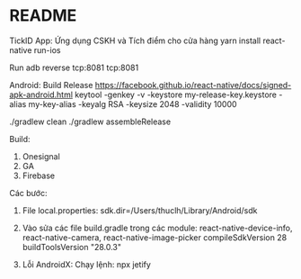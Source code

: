 # README #
TickID App: Ứng dụng CSKH và Tích điểm cho cửa hàng
yarn install
react-native run-ios

Run
adb reverse tcp:8081 tcp:8081



Android: 
Build Release
https://facebook.github.io/react-native/docs/signed-apk-android.html
keytool -genkey -v -keystore my-release-key.keystore -alias my-key-alias -keyalg RSA -keysize 2048 -validity 10000

./gradlew clean
./gradlew assembleRelease

Build:
1. Onesignal
2. GA
3. Firebase

Các bước:
1. File local.properties: sdk.dir=/Users/thuclh/Library/Android/sdk
2. Vào sửa các file build.gradle trong các module: react-native-device-info, react-native-camera, react-native-image-picker
    compileSdkVersion 28
    buildToolsVersion "28.0.3"

3. Lỗi AndroidX: Chạy lệnh: npx jetify
